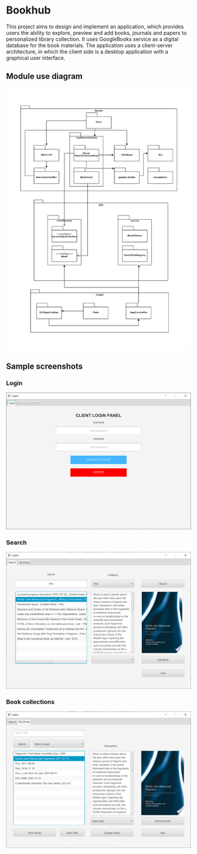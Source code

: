 # Bookhub

This project aims to design and implement an application, which provides users the ability to explore, preview and
add books, journals and papers to personalized library collection. It uses GoogleBooks service as a digital database
for the book materials. The application uses a client-server architecture, in which the client side is a desktop
application with a graphical user interface.

## Module use diagram

![module-use](docs/bookhub-modules.drawio.png?raw=true)

## Sample screenshots

### Login

![screenshot-1](docs/screenshots/clientLogin.png?raw=true)

### Search

![screenshot-1](docs/screenshots/clientSearch.png)

### Book collections

![screenshot-2](docs/screenshots/clientMyBooks.png)

